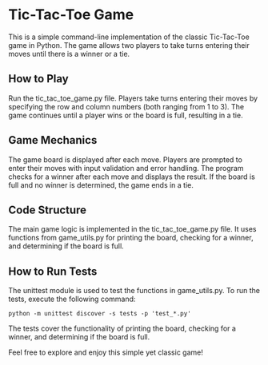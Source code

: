 # Tic-Tac-Toe Game

This is a simple command-line implementation of the classic Tic-Tac-Toe game in Python. The game allows two players to take turns entering their moves until there is a winner or a tie.

## How to Play

Run the tic_tac_toe_game.py file.
Players take turns entering their moves by specifying the row and column numbers (both ranging from 1 to 3).
The game continues until a player wins or the board is full, resulting in a tie.

## Game Mechanics

The game board is displayed after each move.
Players are prompted to enter their moves with input validation and error handling.
The program checks for a winner after each move and displays the result.
If the board is full and no winner is determined, the game ends in a tie.

## Code Structure

The main game logic is implemented in the tic_tac_toe_game.py file. It uses functions from game_utils.py for printing the board, checking for a winner, and determining if the board is full.

## How to Run Tests

The unittest module is used to test the functions in game_utils.py. To run the tests, execute the following command:

`
python -m unittest discover -s tests -p 'test_*.py'
`

The tests cover the functionality of printing the board, checking for a winner, and determining if the board is full.

Feel free to explore and enjoy this simple yet classic game!
